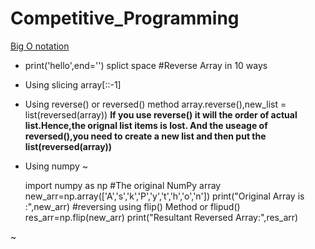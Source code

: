 # Competitive_Programming
[Big O notation](https://www.youtube.com/watch?v=__vX2sjlpXU)
* print('hello',end='') splict space
#Reverse Array in 10 ways
 * Using slicing array[::-1]
 * Using reverse() or reversed() method array.reverse(),new_list = list(reversed(array))
   <b> If you use reverse() it will the order of actual list.Hence,the orignal list items is lost.
     And the useage of reversed(),you need to create a new list and then put the list(reversed(array))
   </b>
  * Using numpy
   ~
    
    import numpy as np
    #The original NumPy array
    new_arr=np.array(['A','s','k','P','y','t','h','o','n'])
    print("Original Array is :",new_arr)
    #reversing using flip() Method or flipud()
    res_arr=np.flip(new_arr)
    print("Resultant Reversed Array:",res_arr)
  
   ~
